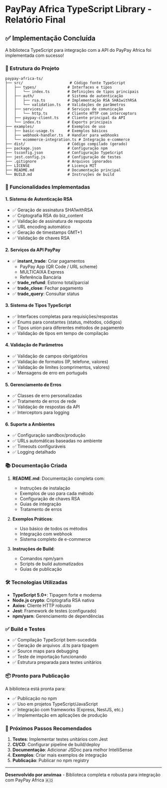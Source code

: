 # PayPay Africa TypeScript Library - Relatório Final

## ✅ Implementação Concluída

A biblioteca TypeScript para integração com a API do PayPay Africa foi implementada com sucesso!

### 📁 Estrutura do Projeto

```
paypay-africa-ts/
├── src/                     # Código fonte TypeScript
│   ├── types/              # Interfaces e tipos
│   │   └── index.ts        # Definições de tipos principais
│   ├── auth/               # Sistema de autenticação
│   │   ├── rsa.ts          # Implementação RSA SHA1withRSA
│   │   └── validation.ts   # Validações de parâmetros
│   ├── services/           # Serviços de comunicação
│   │   └── http.ts         # Cliente HTTP com interceptors
│   ├── paypay-client.ts    # Cliente principal da API
│   └── index.ts            # Exports principais
├── examples/               # Exemplos de uso
│   ├── basic-usage.ts      # Exemplos básicos
│   ├── webhook-handler.ts  # Handler para webhooks
│   └── ecommerce-integration.ts # Integração e-commerce
├── dist/                   # Código compilado (gerado)
├── package.json            # Configuração npm
├── tsconfig.json           # Configuração TypeScript
├── jest.config.js          # Configuração de testes
├── .gitignore              # Arquivos ignorados
├── LICENSE                 # Licença MIT
├── README.md               # Documentação principal
└── BUILD.md                # Instruções de build
```

### 🚀 Funcionalidades Implementadas

#### 1. **Sistema de Autenticação RSA**
- ✅ Geração de assinatura SHA1withRSA
- ✅ Criptografia RSA do biz_content
- ✅ Validação de assinatura de resposta
- ✅ URL encoding automático
- ✅ Geração de timestamps GMT+1
- ✅ Validação de chaves RSA

#### 2. **Serviços da API PayPay**
- ✅ **instant_trade**: Criar pagamentos
  - PayPay App (QR Code / URL scheme)
  - MULTICAIXA Express
  - Referência Bancária
- ✅ **trade_refund**: Estorno total/parcial
- ✅ **trade_close**: Fechar pagamento
- ✅ **trade_query**: Consultar status

#### 3. **Sistema de Tipos TypeScript**
- ✅ Interfaces completas para requisições/respostas
- ✅ Enums para constantes (status, métodos, códigos)
- ✅ Tipos union para diferentes métodos de pagamento
- ✅ Validação de tipos em tempo de compilação

#### 4. **Validação de Parâmetros**
- ✅ Validação de campos obrigatórios
- ✅ Validação de formatos (IP, telefone, valores)
- ✅ Validação de limites (comprimentos, valores)
- ✅ Mensagens de erro em português

#### 5. **Gerenciamento de Erros**
- ✅ Classes de erro personalizadas
- ✅ Tratamento de erros de rede
- ✅ Validação de respostas da API
- ✅ Interceptors para logging

#### 6. **Suporte a Ambientes**
- ✅ Configuração sandbox/produção
- ✅ URLs automáticas baseadas no ambiente
- ✅ Timeouts configuráveis
- ✅ Logging detalhado

### 📚 Documentação Criada

1. **README.md**: Documentação completa com:
   - Instruções de instalação
   - Exemplos de uso para cada método
   - Configuração de chaves RSA
   - Guias de integração
   - Tratamento de erros

2. **Exemplos Práticos**:
   - Uso básico de todos os métodos
   - Integração com webhook
   - Sistema completo de e-commerce

3. **Instruções de Build**:
   - Comandos npm/yarn
   - Scripts de build automatizados
   - Guias de publicação

### 🛠️ Tecnologias Utilizadas

- **TypeScript 5.0+**: Tipagem forte e moderna
- **Node.js crypto**: Criptografia RSA nativa
- **Axios**: Cliente HTTP robusto
- **Jest**: Framework de testes (configurado)
- **npm/yarn**: Gerenciamento de dependências

### ✅ Build e Testes

- ✅ Compilação TypeScript bem-sucedida
- ✅ Geração de arquivos .d.ts para tipagem
- ✅ Source maps para debugging
- ✅ Teste de importação funcionando
- ✅ Estrutura preparada para testes unitários

### 📦 Pronto para Publicação

A biblioteca está pronta para:
- ✅ Publicação no npm
- ✅ Uso em projetos TypeScript/JavaScript
- ✅ Integração com frameworks (Express, NestJS, etc.)
- ✅ Implementação em aplicações de produção

### 🎯 Próximos Passos Recomendados

1. **Testes**: Implementar testes unitários com Jest
2. **CI/CD**: Configurar pipeline de build/deploy
3. **Documentação**: Adicionar JSDoc para melhor IntelliSense
4. **Exemplos**: Criar mais exemplos de integração
5. **Publicação**: Publicar no npm registry

---

**Desenvolvido por anvimaa** - Biblioteca completa e robusta para integração com PayPay Africa 🇦🇴